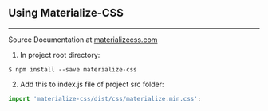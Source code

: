 ## Using Materialize-CSS

---

Source Documentation at [materializecss.com](http://www.materializecss.com)

1. In project root directory:

```
$ npm install --save materialize-css
```

2. Add this to index.js file of project src folder:

```javascript
import 'materialize-css/dist/css/materialize.min.css';
```
